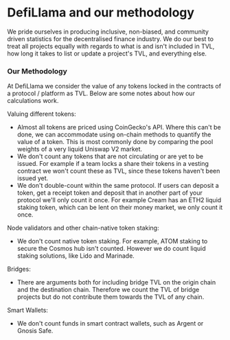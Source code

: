 # DefiLlama and our methodology

We pride ourselves in producing inclusive, non-biased, and community driven statistics for the decentralised finance industry. We do our best to treat all projects equally with regards to what is and isn't included in TVL, how long it takes to list or update a project's TVL, and everything else.

### Our Methodology

At DefiLlama we consider the value of any tokens locked in the contracts of a protocol / platform as TVL. Below are some notes about how our calculations work.

Valuing different tokens:

* Almost all tokens are priced using CoinGecko's API. Where this can't be done, we can accommodate using on-chain methods to quantify the value of a token. This is most commonly done by comparing the pool weights of a very liquid Uniswap V2 market.&#x20;
* We don't count any tokens that are not circulating or are yet to be issued. For example if a team locks a share their tokens in a vesting contract we won't count these as TVL, since these tokens haven't been issued yet.
* We don't double-count within the same protocol. If users can deposit a token, get a receipt token and deposit that in another part of your protocol we'll only count it once. For example Cream has an ETH2 liquid staking token, which can be lent on their money market, we only count it once.

Node validators and other chain-native token staking:

* We don't count native token staking. For example, ATOM staking to secure the Cosmos hub isn't counted. However we do count liquid staking solutions, like Lido and Marinade.

Bridges:

* There are arguments both for including bridge TVL on the origin chain and the destination chain. Therefore we count the TVL of bridge projects but do not contribute them towards the TVL of any chain.&#x20;

Smart Wallets:

* We don't count funds in smart contract wallets, such as Argent or Gnosis Safe.
